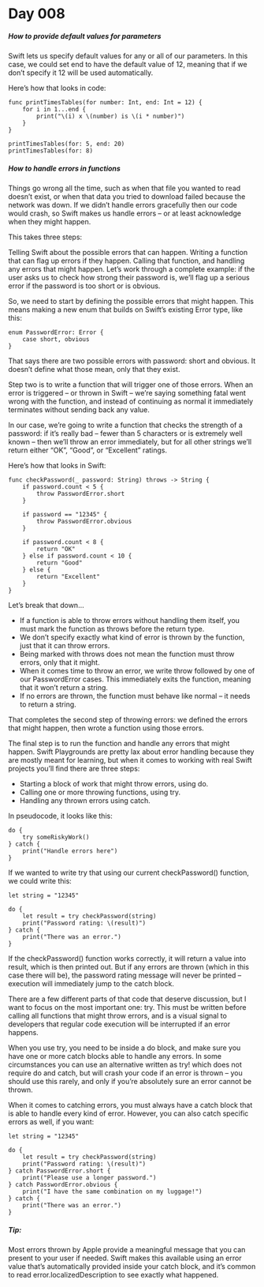 # Day 008


##### How to provide default values for parameters

Swift lets us specify default values for any or all of our parameters. In this case, we could set end to have the default value of 12, meaning that if we don’t specify it 12 will be used automatically.

Here’s how that looks in code:

```
func printTimesTables(for number: Int, end: Int = 12) {
    for i in 1...end {
        print("\(i) x \(number) is \(i * number)")
    }
}

printTimesTables(for: 5, end: 20)
printTimesTables(for: 8)
```

##### How to handle errors in functions

Things go wrong all the time, such as when that file you wanted to read doesn’t exist, or when that data you tried to download failed because the network was down. If we didn’t handle errors gracefully then our code would crash, so Swift makes us handle errors – or at least acknowledge when they might happen.

This takes three steps:

Telling Swift about the possible errors that can happen.
Writing a function that can flag up errors if they happen.
Calling that function, and handling any errors that might happen.
Let’s work through a complete example: if the user asks us to check how strong their password is, we’ll flag up a serious error if the password is too short or is obvious.

So, we need to start by defining the possible errors that might happen. This means making a new enum that builds on Swift’s existing Error type, like this:


```
enum PasswordError: Error {
    case short, obvious
}
```

That says there are two possible errors with password: short and obvious. It doesn’t define what those mean, only that they exist.

Step two is to write a function that will trigger one of those errors. When an error is triggered – or thrown in Swift – we’re saying something fatal went wrong with the function, and instead of continuing as normal it immediately terminates without sending back any value.

In our case, we’re going to write a function that checks the strength of a password: if it’s really bad – fewer than 5 characters or is extremely well known – then we’ll throw an error immediately, but for all other strings we’ll return either “OK”, “Good”, or “Excellent” ratings.

Here’s how that looks in Swift:


```
func checkPassword(_ password: String) throws -> String {
    if password.count < 5 {
        throw PasswordError.short
    }

    if password == "12345" {
        throw PasswordError.obvious
    }

    if password.count < 8 {
        return "OK"
    } else if password.count < 10 {
        return "Good"
    } else {
        return "Excellent"
    }
}
```

Let’s break that down…

- If a function is able to throw errors without handling them itself, you must mark the function as throws before the return type.
- We don’t specify exactly what kind of error is thrown by the function, just that it can throw errors.
- Being marked with throws does not mean the function must throw errors, only that it might.
- When it comes time to throw an error, we write throw followed by one of our PasswordError cases. This immediately exits the function, meaning that it won’t return a string.
- If no errors are thrown, the function must behave like normal – it needs to return a string.

That completes the second step of throwing errors: we defined the errors that might happen, then wrote a function using those errors.

The final step is to run the function and handle any errors that might happen. Swift Playgrounds are pretty lax about error handling because they are mostly meant for learning, but when it comes to working with real Swift projects you’ll find there are three steps:

- Starting a block of work that might throw errors, using do.
- Calling one or more throwing functions, using try.
- Handling any thrown errors using catch.

In pseudocode, it looks like this:

```
do {
    try someRiskyWork()
} catch {
    print("Handle errors here")
}
```

If we wanted to write try that using our current checkPassword() function, we could write this:



```
let string = "12345"

do {
    let result = try checkPassword(string)
    print("Password rating: \(result)")
} catch {
    print("There was an error.")
}
```

If the checkPassword() function works correctly, it will return a value into result, which is then printed out. But if any errors are thrown (which in this case there will be), the password rating message will never be printed – execution will immediately jump to the catch block.

There are a few different parts of that code that deserve discussion, but I want to focus on the most important one: try. This must be written before calling all functions that might throw errors, and is a visual signal to developers that regular code execution will be interrupted if an error happens.

When you use try, you need to be inside a do block, and make sure you have one or more catch blocks able to handle any errors. In some circumstances you can use an alternative written as try! which does not require do and catch, but will crash your code if an error is thrown – you should use this rarely, and only if you’re absolutely sure an error cannot be thrown.

When it comes to catching errors, you must always have a catch block that is able to handle every kind of error. However, you can also catch specific errors as well, if you want:

```
let string = "12345"

do {
    let result = try checkPassword(string)
    print("Password rating: \(result)")
} catch PasswordError.short {
    print("Please use a longer password.")
} catch PasswordError.obvious {
    print("I have the same combination on my luggage!")
} catch {
    print("There was an error.")
}
```

##### Tip: 
Most errors thrown by Apple provide a meaningful message that you can present to your user if needed. Swift makes this available using an error value that’s automatically provided inside your catch block, and it’s common to read error.localizedDescription to see exactly what happened.




